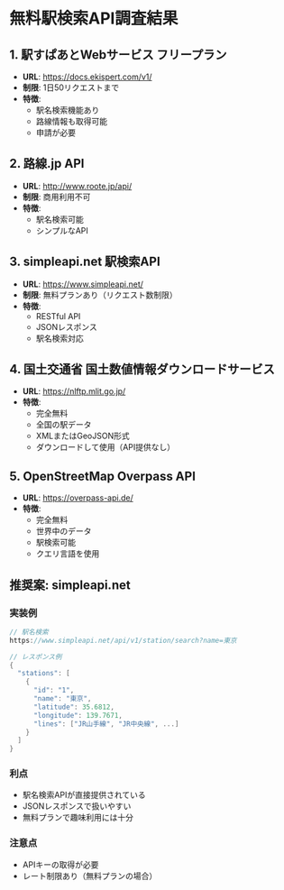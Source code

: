 # 無料駅検索API調査結果

## 1. 駅すぱあとWebサービス フリープラン
- **URL**: https://docs.ekispert.com/v1/
- **制限**: 1日50リクエストまで
- **特徴**: 
  - 駅名検索機能あり
  - 路線情報も取得可能
  - 申請が必要

## 2. 路線.jp API
- **URL**: http://www.roote.jp/api/
- **制限**: 商用利用不可
- **特徴**:
  - 駅名検索可能
  - シンプルなAPI

## 3. simpleapi.net 駅検索API
- **URL**: https://www.simpleapi.net/
- **制限**: 無料プランあり（リクエスト数制限）
- **特徴**:
  - RESTful API
  - JSONレスポンス
  - 駅名検索対応

## 4. 国土交通省 国土数値情報ダウンロードサービス
- **URL**: https://nlftp.mlit.go.jp/
- **特徴**:
  - 完全無料
  - 全国の駅データ
  - XMLまたはGeoJSON形式
  - ダウンロードして使用（API提供なし）

## 5. OpenStreetMap Overpass API
- **URL**: https://overpass-api.de/
- **特徴**:
  - 完全無料
  - 世界中のデータ
  - 駅検索可能
  - クエリ言語を使用

## 推奨案: simpleapi.net

### 実装例
```swift
// 駅名検索
https://www.simpleapi.net/api/v1/station/search?name=東京

// レスポンス例
{
  "stations": [
    {
      "id": "1",
      "name": "東京",
      "latitude": 35.6812,
      "longitude": 139.7671,
      "lines": ["JR山手線", "JR中央線", ...]
    }
  ]
}
```

### 利点
- 駅名検索APIが直接提供されている
- JSONレスポンスで扱いやすい
- 無料プランで趣味利用には十分

### 注意点
- APIキーの取得が必要
- レート制限あり（無料プランの場合）